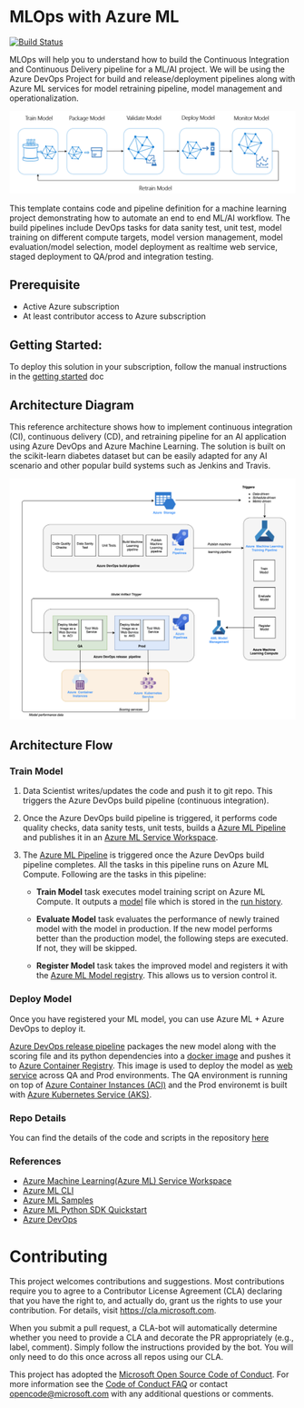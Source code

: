 # MLOps with Azure ML


[![Build Status](https://dev.azure.com/customai/DevopsForAI-AML/_apis/build/status/Microsoft.MLOpsPython?branchName=master)](https://dev.azure.com/customai/DevopsForAI-AML/_build/latest?definitionId=25&branchName=master)


MLOps will help you to understand how to build the Continuous Integration and Continuous Delivery pipeline for a ML/AI project. We will be using the Azure DevOps Project for build and release/deployment pipelines along with Azure ML services for model retraining pipeline, model management and operationalization. 

![ML lifecycle](/docs/images/ml-lifecycle.png)

This template contains code and pipeline definition for a machine learning project demonstrating how to automate an end to end ML/AI workflow. The build pipelines include DevOps tasks for data sanity test, unit test, model training on different compute targets, model version management, model evaluation/model selection, model deployment as realtime web service, staged deployment to QA/prod and integration testing.


## Prerequisite
- Active Azure subscription
- At least contributor access to Azure subscription

## Getting Started:

To deploy this solution in your subscription, follow the manual instructions in the [getting started](docs/getting_started.md) doc


## Architecture Diagram

This reference architecture shows how to implement continuous integration (CI), continuous delivery (CD), and retraining pipeline for an AI application using Azure DevOps and Azure Machine Learning. The solution is built on the scikit-learn diabetes dataset but can be easily adapted for any AI scenario and other popular build systems such as Jenkins and Travis. 

![Architecture](/docs/images/main-diagram.png)


## Architecture Flow

### Train Model
1. Data Scientist writes/updates the code and push it to git repo. This triggers the Azure DevOps build pipeline (continuous integration).
2. Once the Azure DevOps build pipeline is triggered, it performs code quality checks, data sanity tests, unit tests, builds a [Azure ML Pipeline](https://docs.microsoft.com/en-us/azure/machine-learning/service/concept-ml-pipelines) and publishes it in an [Azure ML Service Workspace](https://docs.microsoft.com/en-us/azure/machine-learning/service/concept-azure-machine-learning-architecture#workspace).
3. The [Azure ML Pipeline](https://docs.microsoft.com/en-us/azure/machine-learning/service/concept-ml-pipelines) is triggered once the Azure DevOps build pipeline completes. All the tasks in this pipeline runs on Azure ML Compute. Following are the tasks in this pipeline:

    - **Train Model** task executes model training script on Azure ML Compute. It outputs a [model](https://docs.microsoft.com/en-us/azure/machine-learning/service/concept-azure-machine-learning-architecture#model) file which is stored in the [run history](https://docs.microsoft.com/en-us/azure/machine-learning/service/concept-azure-machine-learning-architecture#run).

    - **Evaluate Model** task evaluates the performance of newly trained model with the model in production. If the new model performs better than the production model, the following steps are executed. If not, they will be skipped.

    - **Register Model** task takes the improved model and registers it with the [Azure ML Model registry](https://docs.microsoft.com/en-us/azure/machine-learning/service/concept-azure-machine-learning-architecture#model-registry). This allows us to version control it.

### Deploy Model

Once you have registered your ML model, you can use Azure ML + Azure DevOps to deploy it.

[Azure DevOps release pipeline](https://docs.microsoft.com/en-us/azure/devops/pipelines/release/?view=azure-devops) packages the new model along with the scoring file and its python dependencies into a [docker image](https://docs.microsoft.com/en-us/azure/machine-learning/service/concept-azure-machine-learning-architecture#image) and pushes it to [Azure Container Registry](https://docs.microsoft.com/en-us/azure/container-registry/container-registry-intro). This image is used to deploy the model as [web service](https://docs.microsoft.com/en-us/azure/machine-learning/service/concept-azure-machine-learning-architecture#web-service) across QA and Prod environments. The QA environment is running on top of [Azure Container Instances (ACI)](https://azure.microsoft.com/en-us/services/container-instances/) and the Prod environemt is built with [Azure Kubernetes Service (AKS)](https://docs.microsoft.com/en-us/azure/aks/intro-kubernetes).
    

### Repo Details

You can find the details of the code and scripts in the repository [here](/docs/code_description.md)

### References
- [Azure Machine Learning(Azure ML) Service Workspace](https://docs.microsoft.com/en-us/azure/machine-learning/service/overview-what-is-azure-ml)
- [Azure ML CLI](https://docs.microsoft.com/en-us/azure/machine-learning/service/reference-azure-machine-learning-cli)
- [Azure ML Samples](https://docs.microsoft.com/en-us/azure/machine-learning/service/samples-notebooks)
- [Azure ML Python SDK Quickstart](https://docs.microsoft.com/en-us/azure/machine-learning/service/quickstart-create-workspace-with-python)
- [Azure DevOps](https://docs.microsoft.com/en-us/azure/devops/?view=vsts)

# Contributing

This project welcomes contributions and suggestions.  Most contributions require you to agree to a
Contributor License Agreement (CLA) declaring that you have the right to, and actually do, grant us
the rights to use your contribution. For details, visit https://cla.microsoft.com.

When you submit a pull request, a CLA-bot will automatically determine whether you need to provide
a CLA and decorate the PR appropriately (e.g., label, comment). Simply follow the instructions
provided by the bot. You will only need to do this once across all repos using our CLA.

This project has adopted the [Microsoft Open Source Code of Conduct](https://opensource.microsoft.com/codeofconduct/).
For more information see the [Code of Conduct FAQ](https://opensource.microsoft.com/codeofconduct/faq/) or
contact [opencode@microsoft.com](mailto:opencode@microsoft.com) with any additional questions or comments.
